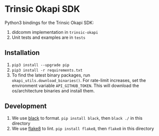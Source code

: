 # Trinsic Okapi SDK

Python3 bindings for the Trinsic Okapi SDK:

1. didcomm implementation in `trinsic-okapi`
3. Unit tests and examples are in `tests`

## Installation

1. `pip3 install --upgrade pip`
2. `pip3 install -r requirements.txt`
3. To find the latest binary packages, run `okapi_utils.download_binaries()`. For rate-limit increases, set the
   environment variable `API_GITHUB_TOKEN`. This will download the os/architecture binaries and install them.

## Development
1. We use [black](https://pypi.org/project/black/) to format. `pip install black`, then `black ./` in this directory
2. We use [flake8](https://flake8.pycqa.org/en/latest/user/configuration.html) to lint. `pip install flake8`, then `flake8` in this directory